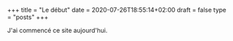 +++
title = "Le début"
date = 2020-07-26T18:55:14+02:00
draft = false
type = "posts"
+++

J'ai commencé ce site aujourd'hui.

